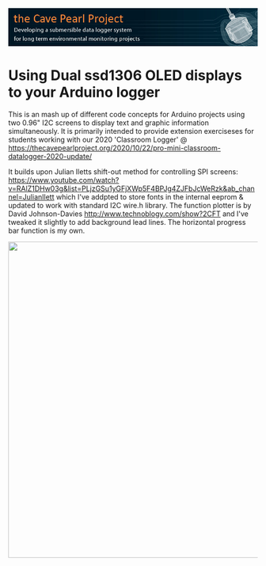 <img src="https://github.com/EKMallon/The_Cave_Pearl_Project_CURRENT_codebuilds/blob/master/images/CavePearlProjectBanner_130x850px.jpg">

# Using Dual ssd1306 OLED displays to your Arduino logger

This is an mash up of different code concepts for Arduino projects using two 0.96" I2C screens to display text and graphic information simultaneously.
It is primarily intended to provide extension exerciseses for students working with our 2020 'Classroom Logger' @  
https://thecavepearlproject.org/2020/10/22/pro-mini-classroom-datalogger-2020-update/ 

It builds upon Julian Iletts shift-out method for controlling SPI screens: https://www.youtube.com/watch?v=RAlZ1DHw03g&list=PLjzGSu1yGFjXWp5F4BPJg4ZJFbJcWeRzk&ab_channel=JulianIlett  which I've addpted to store fonts in the internal eeprom & updated to work with standard I2C wire.h library. The function plotter is by David Johnson-Davies http://www.technoblogy.com/show?2CFT and I've tweaked it slightly to add background lead lines. The horizontal progress bar function is my own.

<img src="https://github.com/EKMallon/Pro-Mini-Datalogger---Basic-Starter-Sketch/blob/master/images/2020_ClassroomLogger-Assembled_900pixw.jpg" height="639" width="600">

